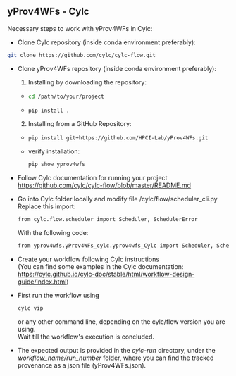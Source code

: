 ## yProv4WFs - Cylc

Necessary steps to work with yProv4WFs in Cylc:

- Clone Cylc repository (inside conda environment preferably):
```bash
git clone https://github.com/cylc/cylc-flow.git
```
- Clone yProv4WFs repository (inside conda environment preferably):
  1. Installing by downloading the repository:
    * ```bash
      cd /path/to/your/project
      ```
    * ```bash
      pip install .
      ```
  2. Installing from a GitHub Repository:
    * ```bash
      pip install git+https://github.com/HPCI-Lab/yProv4WFs.git
      ```
    * verify installation: 
      ```bash
      pip show yprov4wfs
      ```

- Follow Cylc documentation for running your project https://github.com/cylc/cylc-flow/blob/master/README.md

- Go into Cylc folder locally and modify file /cylc/flow/scheduler_cli.py
  Replace this import:
  ```bash
  from cylc.flow.scheduler import Scheduler, SchedulerError
  ```
  With the following code:
  ```bash
  from yprov4wfs.yProv4WFs_cylc.yprov4wfs_Cylc import Scheduler, SchedulerError
  ```

- Create your workflow following Cylc instructions <br>
  (You can find some examples in the Cylc documentation: 
  https://cylc.github.io/cylc-doc/stable/html/workflow-design-guide/index.html)

- First run the workflow using
  ```bash
  cylc vip
  ```
  or any other command line, depending on the cylc/flow version you are using.<br>
  Wait till the workflow's execution is concluded.

- The expected output is provided in the *cylc-run* directory, under the *workflow_name/run_number* folder, where you can find the tracked provenance as a json file (yProv4WFs.json).
